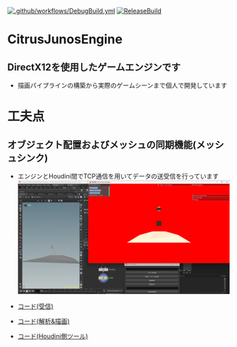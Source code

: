 [![.github/workflows/DebugBuild.yml](https://github.com/Y04Kato/CitrusJunosEngine/actions/workflows/DebugBuild.yml/badge.svg)](https://github.com/Y04Kato/CitrusJunosEngine/actions/workflows/DebugBuild.yml)
[![ReleaseBuild](https://github.com/Y04Kato/CitrusJunosEngine/actions/workflows/ReleaseBuild.yml/badge.svg)](https://github.com/Y04Kato/CitrusJunosEngine/actions/workflows/ReleaseBuild.yml)

# CitrusJunosEngine
## DirectX12を使用したゲームエンジンです
- 描画パイプラインの構築から実際のゲームシーンまで個人で開発しています

# 工夫点
## オブジェクト配置およびメッシュの同期機能(メッシュシンク)
- エンジンとHoudini間でTCP通信を用いてデータの送受信を行っています
![Screenshot of a comment on a GitHub issue showing an image, added in the Markdown, of an Octocat smiling and raising a tentacle.](Picture/preview1.png)
* [コード(受信)](Engine/base/components/utilities/dataReceipt/DataReceipt.cpp)
* [コード(解析&描画)](Engine/base/components/3d/Receipt3D.cpp)

* [コード(Houdini側ツール)](Tools/HoudiniPlugin/LevelEditorTool/__shelf_tool_LevelEditor.py)